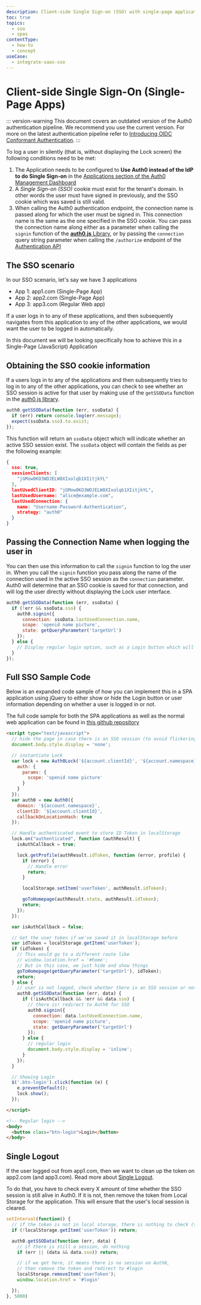 ```yaml
---
description: Client-side Single Sign-on (SSO) with single-page applications.
toc: true
topics:
  - sso
  - spas
contentType:
  - how-to
  - concept
useCase:
  - integrate-saas-sso
---
```

# Client-side Single Sign-On (Single-Page Apps)

::: version-warning
This document covers an outdated version of the Auth0 authentication pipeline. We recommend you use the current version. For more on the latest authentication pipeline refer to [Introducing OIDC Conformant Authentication](/api-auth/intro).
:::

To log a user in silently (that is, without displaying the Lock screen) the following conditions need to be met:

1. The Application needs to be configured to **Use Auth0 instead of the IdP to do Single Sign-on** in the [Applications section of the Auth0 Management Dashboard](${manage_url}/#/applications)
2. A <dfn data-key="single-sign-on">Single Sign-on (SSO)</dfn> cookie must exist for the tenant's domain. In other words the user must have signed in previously, and the SSO cookie which was saved is still valid.
3. When calling the Auth0 authentication endpoint, the connection name is passed along for which the user must be signed in. This connection name is the same as the one specified in the SSO cookie. You can pass the connection name along either as a parameter when calling the `signin` function of the [**auth0.js** Library](/libraries/auth0js), or by passing the `connection` query string parameter when calling the `/authorize` endpoint of the [Authentication API](/api/authentication)

## The SSO scenario

In our SSO scenario, let's say we have 3 applications

* App 1: app1.com (Single-Page App)
* App 2: app2.com (Single-Page App)
* App 3: app3.com (Regular Web app)

If a user logs in to any of these applications, and then subsequently navigates from this application to any of the other applications, we would want the user to be logged in automatically.

In this document we will be looking specifically how to achieve this in a Single-Page (JavaScript) Application

## Obtaining the SSO cookie information  

If a users logs in to any of the applications and then subsequently tries to log in to any of the other applications, you can check to see whether an SSO session is active for that user by making use of the `getSSOData` function in the [auth0.js library](/libraries/auth0js#sso).

```js
auth0.getSSOData(function (err, ssoData) {
  if (err) return console.log(err.message);
  expect(ssoData.sso).to.exist;
});
```

This function will return an `ssoData` object which will indicate whether an active SSO session exist. The `ssoData` object will contain the fields as per the following example:

```json
{
  sso: true,
  sessionClients: [
    "jGMow0KO3WDJELW8XIxolqb1XIitjkYL"
  ],
  lastUsedClientID: "jGMow0KO3WDJELW8XIxolqb1XIitjkYL",
  lastUsedUsername: "alice@example.com",
  lastUsedConnection: {
    name: "Username-Password-Authentication",
    strategy: "auth0"
  }
}
```

## Passing the Connection Name when logging the user in

You can then use this information to call the `signin` function to log the user in. When you call the `signin` function you pass along the name of the connection used in the active SSO session as the `connection` parameter. Auth0 will determine that an SSO cookie is saved for that connection, and will log the user directly without displaying the Lock user interface.


```js
auth0.getSSOData(function (err, ssoData) {
  if (!err && ssoData.sso) {
    auth0.signin({
      connection: ssoData.lastUsedConnection.name,
      scope: 'openid name picture',
      state: getQueryParameter('targetUrl')
    });
  } else {
    // Display regular login option, such as a Login button which will invoke Lock
  }
});
```

## Full SSO Sample Code

Below is an expanded code sample of how you can implement this in a SPA application using jQuery to either show or hide the Login button or user information depending on whether a user is logged in or not.

The full code sample for both the SPA applications as well as the normal web application can be found in [this github repository](https://github.com/auth0/auth0-sso-sample/tree/master/app1.com)

```html
<script type="text/javascript">
  // hide the page in case there is an SSO session (to avoid flickering)
  document.body.style.display = 'none';

  // instantiate Lock
  var lock = new Auth0Lock('${account.clientId}', '${account.namespace}', {
    auth: {
      params: {
        scope: 'openid name picture'
      }
    }
  });
  var auth0 = new Auth0({
    domain: '${account.namespace}',
    clientID: '${account.clientId}',
    callbackOnLocationHash: true
  });

  // Handle authenticated event to store ID Token in localStorage
  lock.on("authenticated", function (authResult) {
    isAuthCallback = true;

    lock.getProfile(authResult.idToken, function (error, profile) {
      if (error) {
        // Handle error
        return;
      }

      localStorage.setItem('userToken', authResult.idToken);

      goToHomepage(authResult.state, authResult.idToken);
      return;
    });
  });

  var isAuthCallback = false;

  // Get the user token if we've saved it in localStorage before
  var idToken = localStorage.getItem('userToken');
  if (idToken) {
    // This would go to a different route like
    // window.location.href = '#home';
    // But in this case, we just hide and show things
    goToHomepage(getQueryParameter('targetUrl'), idToken);
    return;
  } else {
    // user is not logged, check whether there is an SSO session or not
    auth0.getSSOData(function (err, data) {
      if (!isAuthCallback && !err && data.sso) {
        // there is! redirect to Auth0 for SSO
        auth0.signin({
          connection: data.lastUsedConnection.name,
          scope: 'openid name picture',
          state: getQueryParameter('targetUrl')
        });
      } else {
        // regular login
        document.body.style.display = 'inline';
      }
    });
  }

  // Showing Login
  $('.btn-login').click(function (e) {
    e.preventDefault();
    lock.show();
  });

</script>

<!-- Regular login -->
<body>
  <button class="btn-login">Login</button>
</body>
```

## Single Logout

If the user logged out from app1.com, then we want to clean up the token on app2.com (and app3.com). Read more about [Single Logout](/logout).

To do that, you have to check every X amount of time whether the SSO session is still alive in Auth0. If it is not, then remove the token from Local Storage for the application. This will ensure that the user's local session is cleared.

```js
setInterval(function() {
  // if the token is not in local storage, there is nothing to check (that is, the user is already logged out)
  if (!localStorage.getItem('userToken')) return;

  auth0.getSSOData(function (err, data) {
    // if there is still a session, do nothing
    if (err || (data && data.sso)) return;

    // if we get here, it means there is no session on Auth0,
    // then remove the token and redirect to #login
    localStorage.removeItem('userToken');
    window.location.href = '#login'

  });
}, 5000)
```
